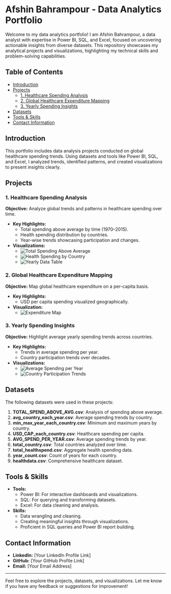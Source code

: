 # Afshin Bahrampour - Data Analytics Portfolio

Welcome to my data analytics portfolio! I am Afshin Bahrampour, a data analyst with expertise in Power BI, SQL, and Excel, focused on uncovering actionable insights from diverse datasets. This repository showcases my analytical projects and visualizations, highlighting my technical skills and problem-solving capabilities.

## Table of Contents
- [Introduction](#introduction)
- [Projects](#projects)
  - [1. Healthcare Spending Analysis](#1-healthcare-spending-analysis)
  - [2. Global Healthcare Expenditure Mapping](#2-global-healthcare-expenditure-mapping)
  - [3. Yearly Spending Insights](#3-yearly-spending-insights)
- [Datasets](#datasets)
- [Tools & Skills](#tools--skills)
- [Contact Information](#contact-information)

## Introduction
This portfolio includes data analysis projects conducted on global healthcare spending trends. Using datasets and tools like Power BI, SQL, and Excel, I analyzed trends, identified patterns, and created visualizations to present insights clearly.

## Projects

### 1. Healthcare Spending Analysis
**Objective:** Analyze global trends and patterns in healthcare spending over time.

- **Key Highlights:**
  - Total spending above average by time (1970–2015).
  - Health spending distribution by countries.
  - Year-wise trends showcasing participation and changes.
- **Visualizations:**
  - ![Total Spending Above Average](https://imgur.com/gN8gDP7)
  - ![Health Spending by Country](https://imgur.com/oqWev0E)
  - ![Yearly Data Table](https://imgur.com/X0scalz)

### 2. Global Healthcare Expenditure Mapping
**Objective:** Map global healthcare expenditure on a per-capita basis.

- **Key Highlights:**
  - USD per capita spending visualized geographically.
- **Visualization:**
  - ![Expenditure Map](https://imgur.com/Ahxq20J)

### 3. Yearly Spending Insights
**Objective:** Highlight average yearly spending trends across countries.

- **Key Highlights:**
  - Trends in average spending per year.
  - Country participation trends over decades.
- **Visualizations:**
  - ![Average Spending per Year](https://imgur.com/L1nhDgL)
  - ![Country Participation Trends](https://imgur.com/FTpSox2)

## Datasets
The following datasets were used in these projects:
1. **TOTAL_SPEND_ABOVE_AVG.csv**: Analysis of spending above average.
2. **avg_country_each_year.csv**: Average spending trends by country.
3. **min_max_year_each_country.csv**: Minimum and maximum years by country.
4. **USD_CAP_each_country.csv**: Healthcare spending per capita.
5. **AVG_SPEND_PER_YEAR.csv**: Average spending trends by year.
6. **total_country.csv**: Total countries analyzed over time.
7. **total_healthspend.csv**: Aggregate health spending data.
8. **year_count.csv**: Count of years for each country.
9. **healthdata.csv**: Comprehensive healthcare dataset.

## Tools & Skills
- **Tools:**
  - Power BI: For interactive dashboards and visualizations.
  - SQL: For querying and transforming datasets.
  - Excel: For data cleaning and analysis.
- **Skills:**
  - Data wrangling and cleaning.
  - Creating meaningful insights through visualizations.
  - Proficient in SQL queries and Power BI report building.
## Contact Information
- **LinkedIn:** [Your LinkedIn Profile Link]
- **GitHub:** [Your GitHub Profile Link]
- **Email:** [Your Email Address]

---

Feel free to explore the projects, datasets, and visualizations. Let me know if you have any feedback or suggestions for improvement!
